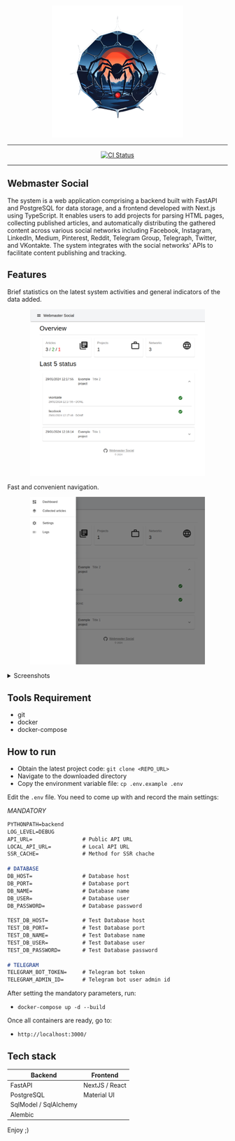 <p align="center">
    <img width="300" height="300" src="media/wm-social-logo.png" />
</p>

<hr />

<p align="center">
	<a href="https://github.com/alexmudrak/webmaster-social/actions/workflows/ci-all.yaml" target="_blank">
    <img src="https://github.com/alexmudrak/webmaster-social/actions/workflows/ci-all.yaml/badge.svg?branch=master" alt="CI Status">
	</a>
</p>

<hr />

## Webmaster Social

The system is a web application comprising a backend built with FastAPI and
PostgreSQL for data storage, and a frontend developed with Next.js using
TypeScript. It enables users to add projects for parsing HTML pages,
collecting published articles, and automatically distributing the gathered
content across various social networks including Facebook, Instagram,
LinkedIn, Medium, Pinterest, Reddit, Telegram Group, Telegraph, Twitter, and
VKontakte. The system integrates with the social networks' APIs to facilitate
content publishing and tracking.

## Features

Brief statistics on the latest system activities and general indicators of the
data added.

<p align="center">
    <img width="400" src="media/page-dashboard.png" />
</p>

Fast and convenient navigation.

<p align="center">
    <img width="400" src="media/app-drawer.png" />
</p>

<details><summary>Screenshots</summary>

A page for displaying all collected materials of projects and the publication
status on social networks.

<p align="center">
    <img width="400" src="media/page-collected-articles.png" />
</p>

Project settings page with buttons to initiate tasks for collecting materials
and posting to social networks.

<p align="center">
    <img width="400" src="media/page-settings-project.png" />
</p>

Project editing modal window.

<p align="center">
    <img width="400" src="media/page-settings-project-add-edit.png" />
</p>

Page displaying all available modules for publishing to social networks.

<p align="center">
    <img width="400" src="media/page-settings-social-list.png" />
</p>

Social network settings window for each project.

<p align="center">
    <img width="400" src="media/page-settings-social-list-edit-vk.png" />
</p>

Logs page.

<p align="center">
    <img width="400" src="media/page-logs.png" />
</p>
</details>

## Tools Requirement

- git
- docker
- docker-compose

## How to run

- Obtain the latest project code: `git clone <REPO_URL>`
- Navigate to the downloaded directory
- Copy the environment variable file: `cp .env.example .env`

Edit the `.env` file. You need to come up with and record the main settings:

_MANDATORY_

```markdown
PYTHONPATH=backend
LOG_LEVEL=DEBUG
API_URL=                # Public API URL
LOCAL_API_URL=          # Local API URL
SSR_CACHE=              # Method for SSR chache

# DATABASE
DB_HOST=                # Database host
DB_PORT=                # Database port
DB_NAME=                # Database name
DB_USER=                # Database user
DB_PASSWORD=            # Database password

TEST_DB_HOST=           # Test Database host
TEST_DB_PORT=           # Test Database port
TEST_DB_NAME=           # Test Database name
TEST_DB_USER=           # Test Database user
TEST_DB_PASSWORD=       # Test Database password

# TELEGRAM
TELEGRAM_BOT_TOKEN=     # Telegram bot token
TELEGRAM_ADMIN_ID=      # Telegram bot user admin id
```

After setting the mandatory parameters, run:

- `docker-compose up -d --build`

Once all containers are ready, go to:

- `http://localhost:3000/`

## Tech stack

| Backend               | Frontend       |
| --------------------- | -------------- |
| FastAPI               | NextJS / React |
| PostgreSQL            | Material UI    |
| SqlModel / SqlAlchemy |                |
| Alembic               |                |

Enjoy ;)
